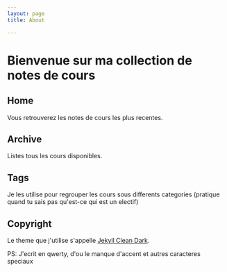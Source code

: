 ```yaml
---
layout: page 
title: About

---
```


# Bienvenue sur ma collection de notes de cours

## Home
Vous retrouverez les notes de cours les plus recentes.

## Archive
Listes tous les cours disponibles.

## Tags
Je les utilise pour regrouper les cours sous differents categories (pratique quand tu sais pas qu'est-ce qui est un electif)

## Copyright
Le theme que j'utilise s'appelle [Jekyll Clean Dark](https://github.com/streetturtle/jekyll-clean-dark).

PS: J'ecrit en qwerty, d'ou le manque d'accent et autres caracteres speciaux
